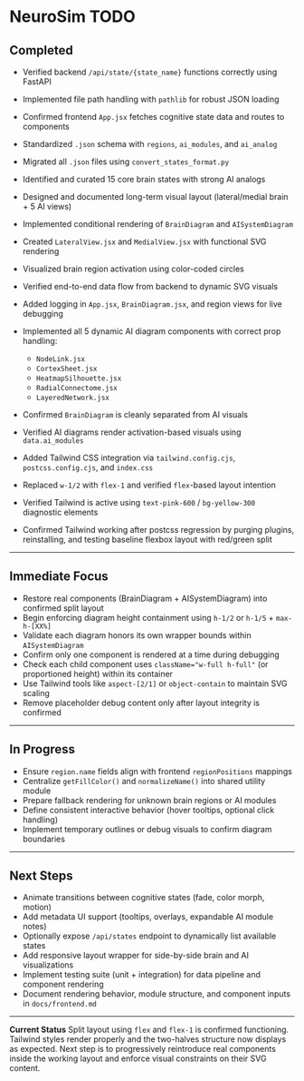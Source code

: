 # NeuroSim TODO

## Completed

* Verified backend `/api/state/{state_name}` functions correctly using FastAPI
* Implemented file path handling with `pathlib` for robust JSON loading
* Confirmed frontend `App.jsx` fetches cognitive state data and routes to components
* Standardized `.json` schema with `regions`, `ai_modules`, and `ai_analog`
* Migrated all `.json` files using `convert_states_format.py`
* Identified and curated 15 core brain states with strong AI analogs
* Designed and documented long-term visual layout (lateral/medial brain + 5 AI views)
* Implemented conditional rendering of `BrainDiagram` and `AISystemDiagram`
* Created `LateralView.jsx` and `MedialView.jsx` with functional SVG rendering
* Visualized brain region activation using color-coded circles
* Verified end-to-end data flow from backend to dynamic SVG visuals
* Added logging in `App.jsx`, `BrainDiagram.jsx`, and region views for live debugging
* Implemented all 5 dynamic AI diagram components with correct prop handling:

  * `NodeLink.jsx`
  * `CortexSheet.jsx`
  * `HeatmapSilhouette.jsx`
  * `RadialConnectome.jsx`
  * `LayeredNetwork.jsx`
* Confirmed `BrainDiagram` is cleanly separated from AI visuals
* Verified AI diagrams render activation-based visuals using `data.ai_modules`
* Added Tailwind CSS integration via `tailwind.config.cjs`, `postcss.config.cjs`, and `index.css`
* Replaced `w-1/2` with `flex-1` and verified `flex`-based layout intention
* Verified Tailwind is active using `text-pink-600` / `bg-yellow-300` diagnostic elements
* Confirmed Tailwind working after postcss regression by purging plugins, reinstalling, and testing baseline flexbox layout with red/green split

---

## Immediate Focus

* Restore real components (BrainDiagram + AISystemDiagram) into confirmed split layout
* Begin enforcing diagram height containment using `h-1/2` or `h-1/5` + `max-h-[XX%]`
* Validate each diagram honors its own wrapper bounds within `AISystemDiagram`
* Confirm only one component is rendered at a time during debugging
* Check each child component uses `className="w-full h-full"` (or proportioned height) within its container
* Use Tailwind tools like `aspect-[2/1]` or `object-contain` to maintain SVG scaling
* Remove placeholder debug content only after layout integrity is confirmed

---

## In Progress

* Ensure `region.name` fields align with frontend `regionPositions` mappings
* Centralize `getFillColor()` and `normalizeName()` into shared utility module
* Prepare fallback rendering for unknown brain regions or AI modules
* Define consistent interactive behavior (hover tooltips, optional click handling)
* Implement temporary outlines or debug visuals to confirm diagram boundaries

---

## Next Steps

* Animate transitions between cognitive states (fade, color morph, motion)
* Add metadata UI support (tooltips, overlays, expandable AI module notes)
* Optionally expose `/api/states` endpoint to dynamically list available states
* Add responsive layout wrapper for side-by-side brain and AI visualizations
* Implement testing suite (unit + integration) for data pipeline and component rendering
* Document rendering behavior, module structure, and component inputs in `docs/frontend.md`

---

**Current Status**
Split layout using `flex` and `flex-1` is confirmed functioning. Tailwind styles render properly and the two-halves structure now displays as expected. Next step is to progressively reintroduce real components inside the working layout and enforce visual constraints on their SVG content.

